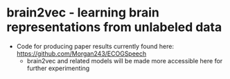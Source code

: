 # brain2vec - learning brain representations from unlabeled data
- Code for producing paper results currently found here: https://github.com/Morgan243/ECOGSpeech
  - brain2vec and related models will be made more accessible here for further experimenting
